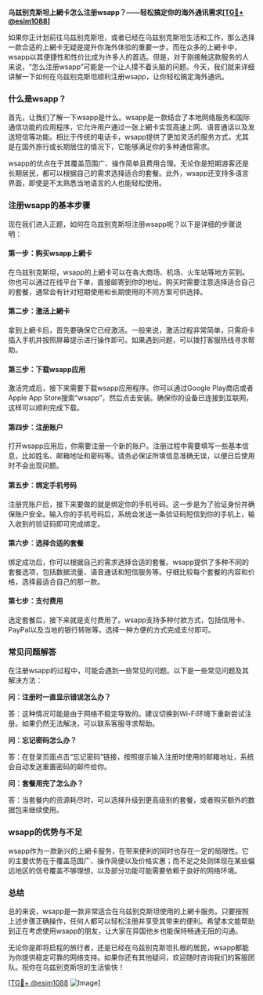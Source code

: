 **乌兹别克斯坦上網卡怎么注册wsapp？——轻松搞定你的海外通讯需求[[TG💪+ @esim1088](https://t.me/s/esim1088)]**

如果你正计划前往乌兹别克斯坦，或者已经在乌兹别克斯坦生活和工作，那么选择一款合适的上網卡无疑是提升你海外体验的重要一步。而在众多的上網卡中，wsapp以其便捷性和性价比成为许多人的首选。但是，对于刚接触这款服务的人来说，“怎么注册wsapp”可能是一个让人摸不着头脑的问题。今天，我们就来详细讲解一下如何在乌兹别克斯坦顺利注册wsapp，让你轻松搞定海外通讯。

### 什么是wsapp？

首先，让我们了解一下wsapp是什么。wsapp是一款结合了本地网络服务和国际通信功能的应用程序，它允许用户通过一张上網卡实现高速上网、语音通话以及发送短信等功能。相比于传统的电话卡，wsapp提供了更加灵活的服务方式，尤其是在国外旅行或长期居住的情况下，它能够满足你的多种通信需求。

wsapp的优点在于其覆盖范围广、操作简单且费用合理。无论你是短期游客还是长期居民，都可以根据自己的需求选择适合的套餐。此外，wsapp还支持多语言界面，即使是不太熟悉当地语言的人也能轻松使用。

### 注册wsapp的基本步骤

现在我们进入正题，如何在乌兹别克斯坦注册wsapp呢？以下是详细的步骤说明：

#### 第一步：购买wsapp上網卡

在乌兹别克斯坦，wsapp的上網卡可以在各大商场、机场、火车站等地方买到。你也可以通过在线平台下单，直接邮寄到你的地址。购买时需要注意选择适合自己的套餐，通常会有针对短期使用和长期使用的不同方案可供选择。

#### 第二步：激活上網卡

拿到上網卡后，首先要确保它已经激活。一般来说，激活过程非常简单，只需将卡插入手机并按照屏幕提示进行操作即可。如果遇到问题，可以拨打客服热线寻求帮助。

#### 第三步：下载wsapp应用

激活完成后，接下来需要下载wsapp应用程序。你可以通过Google Play商店或者Apple App Store搜索“wsapp”，然后点击安装。确保你的设备已连接到互联网，这样可以顺利完成下载。

#### 第四步：注册账户

打开wsapp应用后，你需要注册一个新的账户。注册过程中需要填写一些基本信息，比如姓名、邮箱地址和密码等。请务必保证所填信息准确无误，以便日后使用时不会出现问题。

#### 第五步：绑定手机号码

注册完账户后，接下来要做的就是绑定你的手机号码。这一步是为了验证身份并确保账户安全。输入你的手机号码后，系统会发送一条验证码短信到你的手机上，输入收到的验证码即可完成绑定。

#### 第六步：选择合适的套餐

绑定成功后，你可以根据自己的需求选择合适的套餐。wsapp提供了多种不同的套餐选项，包括数据流量、语音通话和短信服务等。仔细比较每个套餐的内容和价格，选择最适合自己的那一款。

#### 第七步：支付费用

选定套餐后，接下来就是支付费用了。wsapp支持多种付款方式，包括信用卡、PayPal以及当地的银行转账等。选择一种方便的方式完成支付即可。

### 常见问题解答

在注册wsapp的过程中，可能会遇到一些常见的问题。以下是一些常见问题及其解决方法：

**问：注册时一直显示错误怎么办？**

答：这种情况可能是由于网络不稳定导致的。建议切换到Wi-Fi环境下重新尝试注册。如果仍然无法解决，可以联系客服寻求帮助。

**问：忘记密码怎么办？**

答：在登录页面点击“忘记密码”链接，按照提示输入注册时使用的邮箱地址，系统会自动发送重置密码的邮件给你。

**问：套餐用完了怎么办？**

答：当套餐内的资源耗尽时，可以选择升级到更高级别的套餐，或者购买额外的数据包来继续使用。

### wsapp的优势与不足

wsapp作为一款新兴的上網卡服务，在带来便利的同时也存在一定的局限性。它的主要优势在于覆盖范围广、操作简便以及价格实惠；而不足之处则体现在某些偏远地区的信号覆盖不够理想，以及部分功能可能需要依赖于良好的网络环境。

### 总结

总的来说，wsapp是一款非常适合在乌兹别克斯坦使用的上網卡服务。只要按照上述步骤正确操作，任何人都可以轻松注册并享受其带来的便利。希望本文能帮助到正在考虑使用wsapp的朋友，让大家在异国他乡也能保持畅通无阻的沟通。

无论你是即将启程的旅行者，还是已经在乌兹别克斯坦扎根的居民，wsapp都能为你提供稳定可靠的网络支持。如果你还有其他疑问，欢迎随时咨询我们的客服团队。祝你在乌兹别克斯坦的生活愉快！

[[TG💪+ @esim1088](https://t.me/s/esim1088) ![Image](https://i.postimg.cc/4NQfJmqS/Snipaste-2025-05-13-00-14-12.png)]